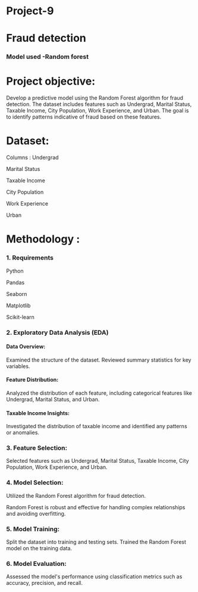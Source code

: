 # Project-9

# Fraud detection
### Model used -Random forest


# Project objective:
Develop a predictive model using the Random Forest algorithm for fraud detection. The dataset includes features such as Undergrad, Marital Status, Taxable Income, City Population, Work Experience, and Urban. The goal is to identify patterns indicative of fraud based on these features.

# Dataset:
  Columns :
Undergrad

Marital Status

Taxable Income

City Population

Work Experience

Urban

# Methodology :
### 1. Requirements

Python

Pandas

Seaborn

Matplotlib

Scikit-learn

### 2. Exploratory Data Analysis (EDA)
#### Data Overview:

Examined the structure of the dataset.
Reviewed summary statistics for key variables.

#### Feature Distribution:

Analyzed the distribution of each feature, including categorical features like Undergrad, Marital Status, and Urban.

#### Taxable Income Insights:

Investigated the distribution of taxable income and identified any patterns or anomalies.


### 3. Feature Selection:

Selected features such as Undergrad, Marital Status, Taxable Income, City Population, Work Experience, and Urban.

### 4. Model Selection:

Utilized the Random Forest algorithm for fraud detection.

Random Forest is robust and effective for handling complex relationships and avoiding overfitting.

### 5. Model Training:

Split the dataset into training and testing sets.
Trained the Random Forest model on the training data.

### 6. Model Evaluation:

Assessed the model's performance using classification metrics such as accuracy, precision, and recall.
